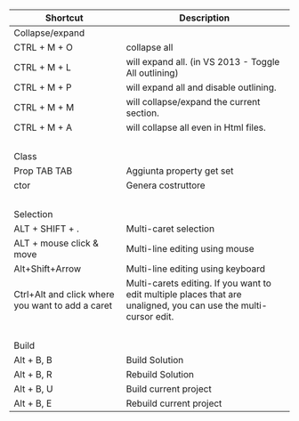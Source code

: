  

| Shortcut                                          | Description                                                                                                       |
|---------------------------------------------------|-------------------------------------------------------------------------------------------------------------------|
| Collapse/expand                                   |                                                                                                                   |
| CTRL + M + O                                      | collapse all                                                                                                      |
| CTRL + M + L                                      | will expand all. (in VS 2013 - Toggle All outlining)                                                              |
| CTRL + M + P                                      | will expand all and disable outlining.                                                                            |
| CTRL + M + M                                      | will collapse/expand the current section.                                                                         |
| CTRL + M + A                                      | will collapse all even in Html files.                                                                             |
|                                                   |                                                                                                                   |
| Class                                             |                                                                                                                   |
| Prop TAB TAB                                      | Aggiunta property get set                                                                                         |
| ctor                                              | Genera costruttore                                                                                                |
|                                                   |                                                                                                                   |
| Selection                                         |                                                                                                                   |
| ALT + SHIFT + .                                   | Multi-caret selection                                                                                             |
| ALT + mouse click & move                          | Multi-line editing using mouse                                                                                    |
| Alt+Shift+Arrow                                   | Multi-line editing using keyboard                                                                                 |
| Ctrl+Alt and click where you want to add a caret  | Multi-carets editing. If you want to edit multiple places that are unaligned, you can use the multi-cursor edit.  |
|                                                   |                                                                                                                   |
| Build                                             |                                                                                                                   |
| Alt + B, B                                        | Build Solution                                                                                                    |
| Alt + B, R                                        | Rebuild Solution                                                                                                  |
| Alt + B, U                                        | Build current project                                                                                             |
| Alt + B, E                                        | Rebuild current project                                                                                           |
